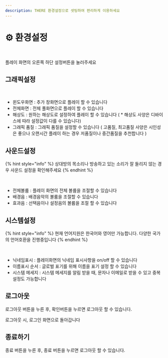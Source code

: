 ```yaml
---
description: THERE 환경설정으로 셋팅하여 편리하게 이용하세요
---
```


# ⚙ 환경설정

<figure><img src=".gitbook/assets/스크린샷-2023-11-28-오후-5.24.21.png" alt=""><figcaption></figcaption></figure>

플레이 화면의 오른쪽 하단 설정버튼을 눌러주세요&#x20;



## 그래픽설정

<figure><img src=".gitbook/assets/스크린샷 2024-01-30 오전 11.38.12.png" alt=""><figcaption></figcaption></figure>

* 윈도우화면 :  추가 창화면으로 플레이 할 수 있습니다
* 전체화면 : 전체 풀화면으로 플레이 할 수 있습니다
* 해상도 : 원하는 해상도로 설정하여 플레이 할 수 있습니다 ( \* 해상도 사양은 디바이스에 따라 설정값이 다를 수 있습니다)&#x20;
* 그래픽 품질 : 그래픽 품질을 설정할 수 있습니다 ( 고품질, 최고품질 사양은 시인성은 좋으나 오랜시간 플레이 하는 경우 저품질이나 중간품질을 추천합니다  )

##

## 사운드설정

{% hint style="info" %}
상대방의 목소리나 방송하고 있는 소리가 잘 들리지 않는 경우 사운드 설정을 확인해주세요&#x20;
{% endhint %}

<figure><img src=".gitbook/assets/스크린샷 2024-01-30 오전 11.38.48.png" alt=""><figcaption></figcaption></figure>

* 전체볼륨 :  플레이 화면의 전체 볼륨을 조절할 수 있습니다&#x20;
* 배경음 : 배경음악의 볼륨을 조절할 수 있습니다&#x20;
* 효과음 : 선택음이나 설정음의 볼륨을 조절 할 수 있습니다&#x20;

##

## 시스템설정

{% hint style="info" %}
현재 언어지원은 한국어와 영어만 가능합니다. 다양한 국가의 언어호환을 진행중입니다&#x20;
{% endhint %}

<figure><img src=".gitbook/assets/스크린샷 2024-01-30 오전 11.38.55.png" alt=""><figcaption></figcaption></figure>

* 닉네임표시 : 플레이화면의 닉네임 표시사항을 on/off 할 수 있습니다
* 이름표시 순서 : 글로벌 표기를 위해 이름을 표기 설정 할 수 있습니다&#x20;
* 시스템 메세지 : 시스템 메세지를 알림 받을 때, 문자나 이메일로 받을 수 있고 중복설정도 가능합니다 &#x20;

##

## 로그아웃

로그아웃 버튼을 누른 후, 확인버튼을 누르면 로그아웃 할 수 있습니다.&#x20;

로그아웃 시, 로그인 화면으로 돌아갑니다&#x20;

##

## 종료하기

종료 버튼을 누른 후, 종료 버튼을 누르면 로그아웃 할 수 있습니다.&#x20;
